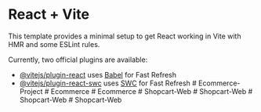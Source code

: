 # React + Vite

This template provides a minimal setup to get React working in Vite with HMR and some ESLint rules.

Currently, two official plugins are available:

- [@vitejs/plugin-react](https://github.com/vitejs/vite-plugin-react/blob/main/packages/plugin-react/README.md) uses [Babel](https://babeljs.io/) for Fast Refresh
- [@vitejs/plugin-react-swc](https://github.com/vitejs/vite-plugin-react-swc) uses [SWC](https://swc.rs/) for Fast Refresh
#   E c o m m e r c e - P r o j e c t  
 #   E c o m m e r c e  
 #   E c o m m e r c e  
 #   S h o p c a r t - W e b  
 #   S h o p c a r t - W e b  
 #   S h o p c a r t - W e b  
 #   S h o p c a r t - W e b  
 